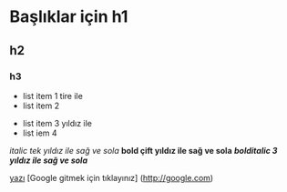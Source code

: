 # Başlıklar için h1
## h2
### h3

- list  item 1 tire ile
- list item 2

* list item 3 yıldız ile
* list iem 4

*italic tek yıldız ile sağ ve sola*
**bold çift yıldız ile sağ ve sola**
***bolditalic 3 yıldız ile sağ ve sola*** 

[yazı](url)
[Google gitmek için tıklayınız] (http://google.com)